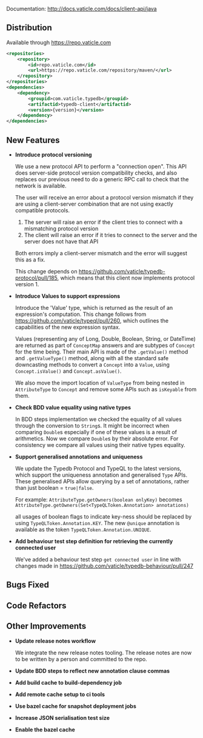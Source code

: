 Documentation: http://docs.vaticle.com/docs/client-api/java

## Distribution

Available through https://repo.vaticle.com

```xml
<repositories>
    <repository>
        <id>repo.vaticle.com</id>
        <url>https://repo.vaticle.com/repository/maven/</url>
    </repository>
</repositories>
<dependencies>
    <dependency>
        <groupid>com.vaticle.typedb</groupid>
        <artifactid>typedb-client</artifactid>
        <version>{version}</version>
    </dependency>
</dependencies>
```


## New Features
- **Introduce protocol versioning**
  
  We use a new protocol API to perform a "connection open". This API does server-side protocol version compatibility checks, and also replaces our previous need to do a generic RPC call to check that the network is available.
  
  The user will receive an error about a protocol version mismatch if they are using a client-server combination that are not using exactly compatible protocols. 
  1. The server will raise an error if the client tries to connect with a mismatching protocol version
  2. The client will raise an error if it tries to connect to the server and the server does not have that API
  
  Both errors imply a client-server mismatch and the error will suggest this as a fix.
  
  This change depends on https://github.com/vaticle/typedb-protocol/pull/185, which means that this client now implements protocol version 1.
  
  
- **Introduce Values to support expressions**
  
  Introduce the 'Value' type, which is returned as the result of an expression's computation. This change follows from https://github.com/vaticle/typeql/pull/260, which outlines the capabilities of the new expression syntax.
  
  Values (representing any of Long, Double, Boolean, String, or DateTime) are returned as part of `ConceptMap` answers and are subtypes of `Concept` for the time being. Their main API is made of the `.getValue()` method and `.getValueType()` method, along with all the standard safe downcasting methods to convert a `Concept` into a `Value`, using `Concept.isValue()` and `Concept.asValue()`.
  
  We also move the import location of `ValueType` from being nested in `AttributeType` to `Concept` and remove some APIs such as `isKeyable` from them.
  
  
- **Check BDD value equality using native types**
  
  In BDD steps implementation we checked the equality of all values through the conversion to `String`s. It might be incorrect when comparing `Double`s especially if one of these values is a result of arithmetics. 
  Now we compare `Double`s by their absolute error. 
  For consistency we compare all values using their native types equality.
  
  
- **Support generalised annotations and uniqueness**
  
  We update the Typedb Protocol and TypeQL to the latest versions, which support the uniqueness annotation and generalised `Type` APIs. These generalised APIs allow querying by a set of annotations, rather than just boolean = `true|false`.
  
  For example:
  `AttributeType.getOwners(boolean onlyKey)` becomes `AttributeType.getOwners(Set<TypeQLToken.Annotation> annotations)`
  
  all usages of boolean flags to indicate key-ness should be replaced by using `TypeQLToken.Annotation.KEY`. The new `@unique` annotation is available as the token `TypeQLToken.Annotation.UNIQUE`.
  
  
  
- **Add behaviour test step definition for retrieving the currently connected user**
  
  We've added a behaviour test step `get connected user` in line with changes made in https://github.com/vaticle/typedb-behaviour/pull/247
  
  

## Bugs Fixed


## Code Refactors


## Other Improvements
- **Update release notes workflow**
  
  We integrate the new release notes tooling. The release notes are now to be written by a person and committed to the repo.
  
  
- **Update BDD steps to reflect new annotation clause commas**

- **Add build cache to build-dependency job**

- **Add remote cache setup to ci tools**

- **Use bazel cache for snapshot deployment jobs**

- **Increase JSON serialisation test size**

- **Enable the bazel cache**

    

